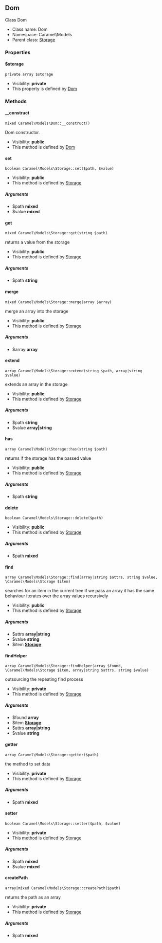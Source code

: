 ## Dom

Class Dom




* Class name: Dom
* Namespace: Caramel\Models
* Parent class: [Storage](#caramelmodelsstorage)





### Properties


#### $storage

    private array $storage





* Visibility: **private**
* This property is defined by [Dom](#caramelmodelsdom)


### Methods


#### __construct

    mixed Caramel\Models\Dom::__construct()

Dom constructor.



* Visibility: **public**
* This method is defined by [Dom](#caramelmodelsdom)




#### set

    boolean Caramel\Models\Storage::set($path, $value)





* Visibility: **public**
* This method is defined by [Storage](#caramelmodelsstorage)


##### Arguments
* $path **mixed**
* $value **mixed**



#### get

    mixed Caramel\Models\Storage::get(string $path)

returns a value from the storage



* Visibility: **public**
* This method is defined by [Storage](#caramelmodelsstorage)


##### Arguments
* $path **string**



#### merge

    mixed Caramel\Models\Storage::merge(array $array)

merge an array into the storage



* Visibility: **public**
* This method is defined by [Storage](#caramelmodelsstorage)


##### Arguments
* $array **array**



#### extend

    array Caramel\Models\Storage::extend(string $path, array|string $value)

extends an array in the storage



* Visibility: **public**
* This method is defined by [Storage](#caramelmodelsstorage)


##### Arguments
* $path **string**
* $value **array|string**



#### has

    array Caramel\Models\Storage::has(string $path)

returns if the storage has the passed value



* Visibility: **public**
* This method is defined by [Storage](#caramelmodelsstorage)


##### Arguments
* $path **string**



#### delete

    boolean Caramel\Models\Storage::delete($path)





* Visibility: **public**
* This method is defined by [Storage](#caramelmodelsstorage)


##### Arguments
* $path **mixed**



#### find

    array Caramel\Models\Storage::find(array|string $attrs, string $value, \Caramel\Models\Storage $item)

searches for an item in the current tree
if we pass an array it has the same behaviour
iterates over the array values recursively



* Visibility: **public**
* This method is defined by [Storage](#caramelmodelsstorage)


##### Arguments
* $attrs **array|string**
* $value **string**
* $item **[Storage](#caramelmodelsstorage)**



#### findHelper

    array Caramel\Models\Storage::findHelper(array $found, \Caramel\Models\Storage $item, array|string $attrs, string $value)

outsourcing the repeating find process



* Visibility: **private**
* This method is defined by [Storage](#caramelmodelsstorage)


##### Arguments
* $found **array**
* $item **[Storage](#caramelmodelsstorage)**
* $attrs **array|string**
* $value **string**



#### getter

    array Caramel\Models\Storage::getter($path)

the method to set data



* Visibility: **private**
* This method is defined by [Storage](#caramelmodelsstorage)


##### Arguments
* $path **mixed**



#### setter

    boolean Caramel\Models\Storage::setter($path, $value)





* Visibility: **private**
* This method is defined by [Storage](#caramelmodelsstorage)


##### Arguments
* $path **mixed**
* $value **mixed**



#### createPath

    array|mixed Caramel\Models\Storage::createPath($path)

returns the path as an array



* Visibility: **private**
* This method is defined by [Storage](#caramelmodelsstorage)


##### Arguments
* $path **mixed**


